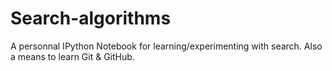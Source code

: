 # Search-algorithms
A personnal IPython Notebook for learning/experimenting with search.  Also a means to learn Git & GitHub.
